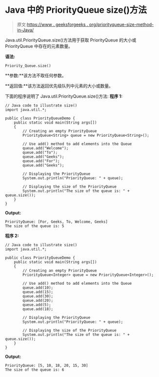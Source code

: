 # Java 中的 PriorityQueue size()方法

> 原文:[https://www . geeksforgeeks . org/priorityqueue-size-method-in-Java/](https://www.geeksforgeeks.org/priorityqueue-size-method-in-java/)

Java.util.PriorityQueue.size()方法用于获取 PriorityQueue 的大小或 PriorityQueue 中存在的元素数量。

**语法:**

```
Priority_Queue.size()

```

**参数:**该方法不取任何参数。

**返回值:**该方法返回优先级队列中元素的大小或数量。

下面的程序说明了 Java.util.PriorityQueue.size()方法:
**程序 1:**

```
// Java code to illustrate size()
import java.util.*;

public class PriorityQueueDemo {
    public static void main(String args[])
    {
        // Creating an empty PriorityQueue
        PriorityQueue<String> queue = new PriorityQueue<String>();

        // Use add() method to add elements into the Queue
        queue.add("Welcome");
        queue.add("To");
        queue.add("Geeks");
        queue.add("For");
        queue.add("Geeks");

        // Displaying the PriorityQueue
        System.out.println("PriorityQueue: " + queue);

        // Displaying the size of the PriorityQueue
        System.out.println("The size of the queue is: " + queue.size());
    }
}
```

**Output:**

```
PriorityQueue: [For, Geeks, To, Welcome, Geeks]
The size of the queue is: 5

```

**程序 2:**

```
// Java code to illustrate size()
import java.util.*;

public class PriorityQueueDemo {
    public static void main(String args[])
    {
        // Creating an empty PriorityQueue
        PriorityQueue<Integer> queue = new PriorityQueue<Integer>();

        // Use add() method to add elements into the Queue
        queue.add(10);
        queue.add(15);
        queue.add(30);
        queue.add(20);
        queue.add(5);
        queue.add(18);

        // Displaying the PriorityQueue
        System.out.println("PriorityQueue: " + queue);

        // Displaying the size of the PriorityQueue
        System.out.println("The size of the queue is: " + queue.size());
    }
}
```

**Output:**

```
PriorityQueue: [5, 10, 18, 20, 15, 30]
The size of the queue is: 6

```